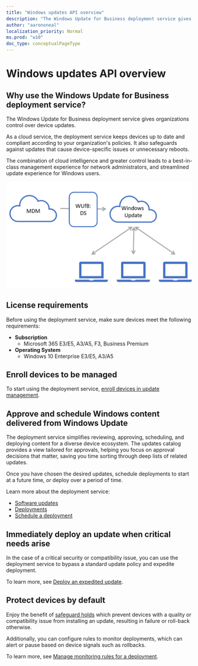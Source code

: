 ```yaml
---
title: "Windows updates API overview"
description: "The Windows Update for Business deployment service gives control to your organization over the updates offered to your devices."
author: "aarononeal"
localization_priority: Normal
ms.prod: "w10"
doc_type: conceptualPageType
---
```


# Windows updates API overview

## Why use the Windows Update for Business deployment service?

The Windows Update for Business deployment service gives organizations control over device updates.

As a cloud service, the deployment service keeps devices up to date and compliant according to your organization's policies.  It also safeguards against updates that cause device-specific issues or unnecessary reboots.

The combination of cloud intelligence and greater control leads to a best-in-class management experience for network administrators, and streamlined update experience for Windows users.

![WUfB: ds overview](images/windowsupdates-wufbds.png)

## License requirements

Before using the deployment service, make sure devices meet the following requirements:

* **Subscription**
  * Microsoft 365 E3/E5, A3/A5, F3, Business Premium
* **Operating System**
  * Windows 10 Enterprise E3/E5, A3/A5

## Enroll devices to be managed

To start using the deployment service, [enroll devices in update management](windowsupdates-enroll.md).

## Approve and schedule Windows content delivered from Windows Update

The deployment service simplifies reviewing, approving, scheduling, and deploying content for a diverse device ecosystem. The updates catalog provides a view tailored for approvals, helping you focus on approval decisions that matter, saving you time sorting through deep lists of related updates.

Once you have chosen the desired updates, schedule deployments to start at a future time, or deploy over a period of time.

Learn more about the deployment service:
* [Software updates](windowsupdates-software-updates.md)
* [Deployments](windowsupdates-deployments.md)
* [Schedule a deployment](windowsupdates-schedule-deployment.md)

## Immediately deploy an update when critical needs arise

In the case of a critical security or compatibility issue, you can use the deployment service to bypass a standard update policy and expedite deployment.

To learn more, see [Deploy an expedited update](windowsupdates-deploy-expedited-update.md).

## Protect devices by default

Enjoy the benefit of [safeguard holds](https://docs.microsoft.com/en-us/windows/deployment/update/safeguard-holds) which prevent devices with a quality or compatibility issue from installing an update, resulting in failure or roll-back otherwise.

Additionally, you can configure rules to monitor deployments, which can alert or pause based on device signals such as rollbacks.

To learn more, see [Manage monitoring rules for a deployment](windowsupdates-manage-monitoring-rules.md).